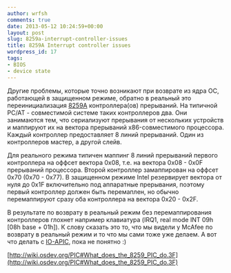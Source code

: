 ```yaml
---
author: wrfsh
comments: true
date: 2013-05-12 10:24:59+00:00
layout: post
slug: 8259a-interrupt-controller-issues
title: 8259A Interrupt controller issues
wordpress_id: 17
tags:
- BIOS
- device state
---
```


Другие проблемы, которые точно возникают при возврате из ядра ОС, работающей в защищенном режиме, обратно в реальный это переинициализация [8259A](http://en.wikipedia.org/wiki/Intel_8259) контроллера(ов) прерываний. На типичной PC/AT - совместимой системе таких контроллеров два. Они занимаются тем, что сериализуют прерывания от нескольких устройств и маппируют их на вектора прерываний x86-совместимого процессора. Каждый контроллер предоставляет 8 линий прерываний. Один из контроллеров мастер, а другой слейв.

Для реального режима типичен маппинг 8 линий прерываний первого контроллера на оффсет вектора 0x08, т.е. на вектора 0x08 - 0x0F прерываний процессора. Второй контроллер замаппирован на оффсет 0x70 (0x70 - 0x77). В защищенном режиме Intel резервирует вектора от нуля до 0x1F включительно под аппаратные прерывания, поэтому первый контроллер должен быть перемаплен, но обычно перемаппируют сразу оба контроллера на вектора 0x20 - 0x2F.

В результате по возврату в реальный режим без перемаппирования контроллеров глохнет например клавиатура (IRQ1, real mode INT 09h [08h base + 01h]). К слову сказать это то, что мы видели у McAfee по возврату в реальный режим и то что мы сами тоже уже делаем. А вот что делать с [IO-APIC](http://en.wikipedia.org/wiki/Intel_APIC_Architecture), пока не понятно :)



[http://wiki.osdev.org/PIC#What_does_the_8259_PIC_do.3F](http://wiki.osdev.org/PIC#What_does_the_8259_PIC_do.3F)
